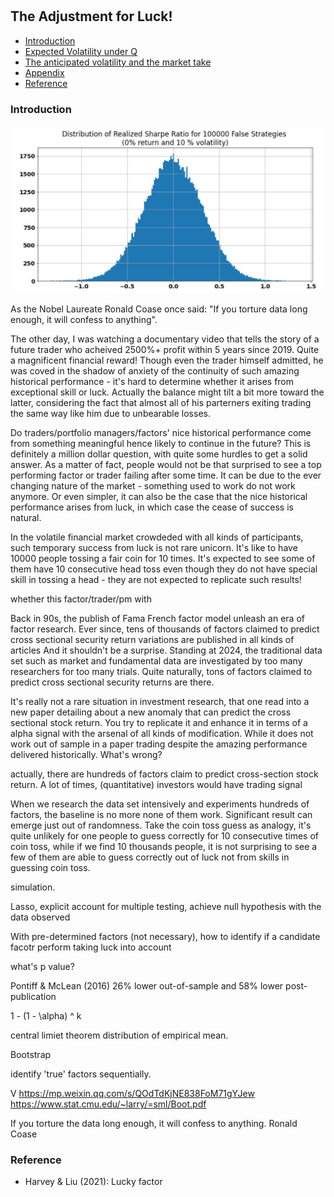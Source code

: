 #

## The Adjustment for Luck!

- [Introduction](#introduction)
- [Expected Volatility under Q](#ma)
- [The anticipated volatility and the market take](#info)
- [Appendix](#appendix)
- [Reference](#ref)

### Introduction <a name="introduction"></a>

![Lucky_Sharpe](https://raw.githubusercontent.com/SkyBlueRW/SkyBlueRW.github.io/main/_posts/asset/lucky_sharpe.png)

As the Nobel Laureate Ronald Coase once said: "If you torture data long enough, it will confess to anything".

The other day, I was watching a documentary video that tells the story of a future trader who acheived 2500%+ profit within 5 years since 2019. Quite a magnificent financial reward! Though even the trader himself admitted, he was coved in the shadow of anxiety of the continuity of such amazing historical performance - it's hard to determine whether it arises from exceptional skill or luck. Actually the balance might tilt a bit more toward the latter, considering the fact that almost all of his parterners exiting trading the same way like him due to unbearable losses.

Do traders/portfolio managers/factors' nice historical performance come from something meaningful hence likely to continue in the future? This is definitely a million dollar question, with quite some hurdles to get a solid answer. As a matter of fact, people would not be that surprised to see a top performing factor or trader failing after some time. It can be due to the ever changing nature of the market - something used to work do not work anymore. Or even simpler, it can also be the case that the nice historical performance arises from luck, in which case the cease of success is natural.

In the volatile financial market crowdeded with all kinds of participants, such temporary success from luck is not rare unicorn. It's like to have 10000 people tossing a fair coin for 10 times. It's expected to see some of them have 10 consecutive head toss even though they do not have special skill in tossing a head - they are not expected to replicate such results!

whether this factor/trader/pm with

Back in 90s, the publish of Fama French factor model unleash an era of factor research. Ever since, tens of thousands of factors claimed to predict cross sectional security return variations are published in all kinds of articles 
And it shouldn't be a surprise. Standing at 2024, the traditional data set such as market and fundamental data are investigated by too many researchers for too many trials. Quite naturally, tons of factors claimed to predict cross sectional security returns are there.

















It's really not a rare situation in investment research, that one read into a new paper detailing about a new anomaly that can predict the cross sectional stock return. You try to replicate it and enhance it in terms of a alpha signal with the arsenal of all kinds of modification. While it does not work out of sample in a paper trading despite the amazing performance delivered historically. What's wrong?

actually, there are hundreds of factors claim to predict cross-section stock return. A lot of times, (quantitative) investors would have trading signal 


When we research the data set intensively and experiments hundreds of factors, the baseline is no more none of them work. Significant result can emerge just out of randomness. Take the coin toss guess as analogy, it's quite unlikely for one people to guess correctly for 10 consecutive times of coin toss, while if we find 10 thousands people, it is not surprising to see a few of them are able to guess correctly out of luck not from skills in guessing coin toss.

simulation. 

Lasso, explicit account for multiple testing, achieve null hypothesis with the data observed

With pre-determined factors (not necessary), how to identify if a candidate facotr perform taking luck into account

what's p value?

Pontiff & McLean (2016) 26% lower out-of-sample and 58% lower post-publication

1 - (1 - \alpha) ^ k

central limiet theorem distribution of empirical mean. 

Bootstrap

identify 'true' factors sequentially.

V
https://mp.weixin.qq.com/s/QOdTdKjNE838FoM71gYJew
https://www.stat.cmu.edu/~larry/=sml/Boot.pdf

If you torture the data long enough, it will confess to anything. Ronald Coase

### Reference <a name="ref"></a>
- Harvey & Liu (2021): Lucky factor

